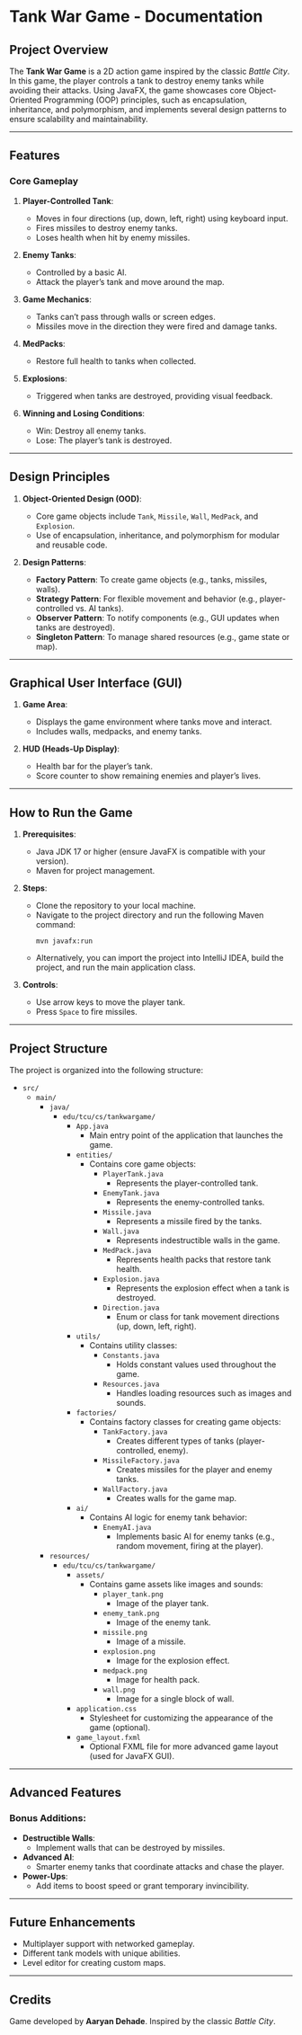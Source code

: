 # Tank War Game - Documentation

## **Project Overview**

The **Tank War Game** is a 2D action game inspired by the classic *Battle City*. In this game, the player controls a tank to destroy enemy tanks while avoiding their attacks. Using JavaFX, the game showcases core Object-Oriented Programming (OOP) principles, such as encapsulation, inheritance, and polymorphism, and implements several design patterns to ensure scalability and maintainability.

---

## **Features**

### **Core Gameplay**
1. **Player-Controlled Tank**:
    - Moves in four directions (up, down, left, right) using keyboard input.
    - Fires missiles to destroy enemy tanks.
    - Loses health when hit by enemy missiles.

2. **Enemy Tanks**:
    - Controlled by a basic AI.
    - Attack the player’s tank and move around the map.

3. **Game Mechanics**:
    - Tanks can’t pass through walls or screen edges.
    - Missiles move in the direction they were fired and damage tanks.

4. **MedPacks**:
    - Restore full health to tanks when collected.

5. **Explosions**:
    - Triggered when tanks are destroyed, providing visual feedback.

6. **Winning and Losing Conditions**:
    - Win: Destroy all enemy tanks.
    - Lose: The player’s tank is destroyed.

---

## **Design Principles**

1. **Object-Oriented Design (OOD)**:
    - Core game objects include `Tank`, `Missile`, `Wall`, `MedPack`, and `Explosion`.
    - Use of encapsulation, inheritance, and polymorphism for modular and reusable code.

2. **Design Patterns**:
    - **Factory Pattern**: To create game objects (e.g., tanks, missiles, walls).
    - **Strategy Pattern**: For flexible movement and behavior (e.g., player-controlled vs. AI tanks).
    - **Observer Pattern**: To notify components (e.g., GUI updates when tanks are destroyed).
    - **Singleton Pattern**: To manage shared resources (e.g., game state or map).

---

## **Graphical User Interface (GUI)**

1. **Game Area**:
    - Displays the game environment where tanks move and interact.
    - Includes walls, medpacks, and enemy tanks.

2. **HUD (Heads-Up Display)**:
    - Health bar for the player’s tank.
    - Score counter to show remaining enemies and player’s lives.

---

## **How to Run the Game**

1. **Prerequisites**:
    - Java JDK 17 or higher (ensure JavaFX is compatible with your version).
    - Maven for project management.

2. **Steps**:
    - Clone the repository to your local machine.
    - Navigate to the project directory and run the following Maven command:
      ```
      mvn javafx:run
      ```
    - Alternatively, you can import the project into IntelliJ IDEA, build the project, and run the main application class.

3. **Controls**:
    - Use arrow keys to move the player tank.
    - Press `Space` to fire missiles.

---

## Project Structure

The project is organized into the following structure:

- `src/`
   - `main/`
      - `java/`
         - `edu/tcu/cs/tankwargame/`
            - `App.java`
               - Main entry point of the application that launches the game.
            - `entities/`
               - Contains core game objects:
                  - `PlayerTank.java`
                     - Represents the player-controlled tank.
                  - `EnemyTank.java`
                     - Represents the enemy-controlled tanks.
                  - `Missile.java`
                     - Represents a missile fired by the tanks.
                  - `Wall.java`
                     - Represents indestructible walls in the game.
                  - `MedPack.java`
                     - Represents health packs that restore tank health.
                  - `Explosion.java`
                     - Represents the explosion effect when a tank is destroyed.
                  - `Direction.java`
                     - Enum or class for tank movement directions (up, down, left, right).
            - `utils/`
               - Contains utility classes:
                  - `Constants.java`
                     - Holds constant values used throughout the game.
                  - `Resources.java`
                     - Handles loading resources such as images and sounds.
            - `factories/`
               - Contains factory classes for creating game objects:
                  - `TankFactory.java`
                     - Creates different types of tanks (player-controlled, enemy).
                  - `MissileFactory.java`
                     - Creates missiles for the player and enemy tanks.
                  - `WallFactory.java`
                     - Creates walls for the game map.
            - `ai/`
               - Contains AI logic for enemy tank behavior:
                  - `EnemyAI.java`
                     - Implements basic AI for enemy tanks (e.g., random movement, firing at the player).
      - `resources/`
         - `edu/tcu/cs/tankwargame/`
            - `assets/`
               - Contains game assets like images and sounds:
                  - `player_tank.png`
                     - Image of the player tank.
                  - `enemy_tank.png`
                     - Image of the enemy tank.
                  - `missile.png`
                     - Image of a missile.
                  - `explosion.png`
                     - Image for the explosion effect.
                  - `medpack.png`
                     - Image for health pack.
                  - `wall.png`
                     - Image for a single block of wall.
            - `application.css`
               - Stylesheet for customizing the appearance of the game (optional).
            - `game_layout.fxml`
               - Optional FXML file for more advanced game layout (used for JavaFX GUI).

---

## **Advanced Features**

### **Bonus Additions**:
- **Destructible Walls**:
    - Implement walls that can be destroyed by missiles.
- **Advanced AI**:
    - Smarter enemy tanks that coordinate attacks and chase the player.
- **Power-Ups**:
    - Add items to boost speed or grant temporary invincibility.

---

## **Future Enhancements**

- Multiplayer support with networked gameplay.
- Different tank models with unique abilities.
- Level editor for creating custom maps.

---

## **Credits**

Game developed by **Aaryan Dehade**. Inspired by the classic *Battle City*.
